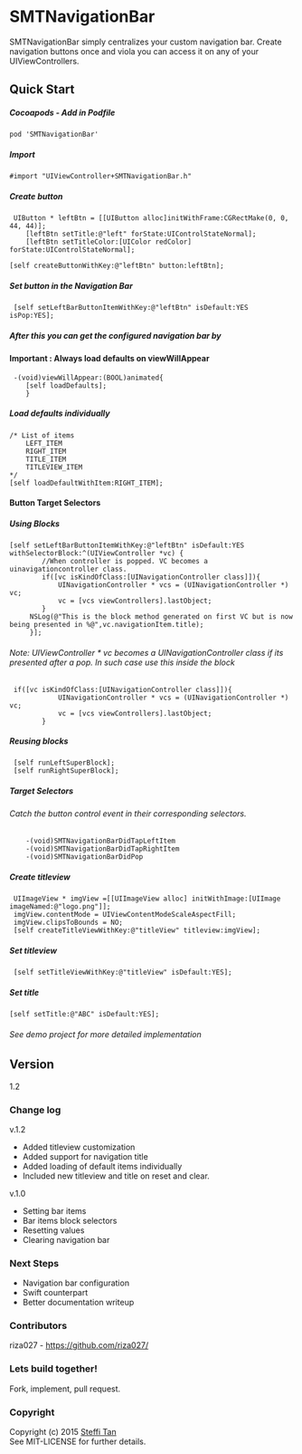 # SMTNavigationBar

SMTNavigationBar simply centralizes your custom navigation bar. Create navigation buttons once and viola you can access it on any of your UIViewControllers. 

## Quick Start
##### Cocoapods - Add in Podfile
```
pod 'SMTNavigationBar'
```

##### Import
```objc
#import "UIViewController+SMTNavigationBar.h"
```

##### Create button
```objc
 UIButton * leftBtn = [[UIButton alloc]initWithFrame:CGRectMake(0, 0, 44, 44)];
    [leftBtn setTitle:@"left" forState:UIControlStateNormal];
    [leftBtn setTitleColor:[UIColor redColor] forState:UIControlStateNormal];

[self createButtonWithKey:@"leftBtn" button:leftBtn];
```
##### Set button in the Navigation Bar
```objc
 [self setLeftBarButtonItemWithKey:@"leftBtn" isDefault:YES isPop:YES];
```

##### After this you can get the configured navigation bar by 
#### Important : Always load defaults on viewWillAppear
```objc
 -(void)viewWillAppear:(BOOL)animated{
    [self loadDefaults];
    }
```
##### Load defaults individually  
```objc
/* List of items
    LEFT_ITEM
    RIGHT_ITEM
    TITLE_ITEM
    TITLEVIEW_ITEM
*/
[self loadDefaultWithItem:RIGHT_ITEM];
```

#### Button Target Selectors

##### Using Blocks
```objc
[self setLeftBarButtonItemWithKey:@"leftBtn" isDefault:YES withSelectorBlock:^(UIViewController *vc) {
        //When controller is popped. VC becomes a uinavigationcontroller class.
        if([vc isKindOfClass:[UINavigationController class]]){
            UINavigationController * vcs = (UINavigationController *) vc;
            vc = [vcs viewControllers].lastObject;
        }
     NSLog(@"This is the block method generated on first VC but is now being presented in %@",vc.navigationItem.title);
     }];
```

###### Note:  UIViewController * vc becomes a UINavigationController class if its presented after a pop. In such case use this inside the block
```objc
 if([vc isKindOfClass:[UINavigationController class]]){
            UINavigationController * vcs = (UINavigationController *) vc;
            vc = [vcs viewControllers].lastObject;
        }
```

##### Reusing blocks
```objc
 [self runLeftSuperBlock];
 [self runRightSuperBlock];
```

##### Target Selectors
###### Catch the button control event in their corresponding selectors.
```objc
    -(void)SMTNavigationBarDidTapLeftItem
    -(void)SMTNavigationBarDidTapRightItem
    -(void)SMTNavigationBarDidPop
```
##### Create titleview
```objc
 UIImageView * imgView =[[UIImageView alloc] initWithImage:[UIImage imageNamed:@"logo.png"]];
 imgView.contentMode = UIViewContentModeScaleAspectFill;
 imgView.clipsToBounds = NO;
 [self createTitleViewWithKey:@"titleView" titleview:imgView];
```
##### Set titleview
```objc
 [self setTitleViewWithKey:@"titleView" isDefault:YES];
```

##### Set title
```objc
[self setTitle:@"ABC" isDefault:YES];
```

###### See demo project for more detailed implementation

## Version
1.2

### Change log
v.1.2
- Added titleview customization
- Added support for navigation title
- Added loading of default items individually
- Included new titleview and title on reset and clear.

v.1.0
- Setting bar items
- Bar items block selectors
- Resetting values
- Clearing navigation bar


### Next Steps

- Navigation bar configuration
- Swift counterpart
- Better documentation writeup

### Contributors
riza027 - https://github.com/riza027/

### Lets build together!
Fork, implement, pull request. 

### Copyright
Copyright (c) 2015 [Steffi Tan](http://iamsteffi.com)  
See MIT-LICENSE for further details.

